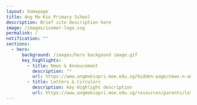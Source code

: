 ```yaml
---
layout: homepage
title: Ang Mo Kio Primary School
description: Brief site description here
image: /images/isomer-logo.svg
permalink: /
notification: ""
sections:
  - hero:
      background: /images/hero backgound image.gif
      key_highlights:
        - title: News & Annoucement
          description: ""
          url: https://www.angmokiopri.moe.edu.sg/hidden-page/news-n-announcement/
        - title: Letters & Circulars
          description: Key Highlight description
          url: https://www.angmokiopri.moe.edu.sg/resources/parents/letters-n-circulars-2023/
---
```

